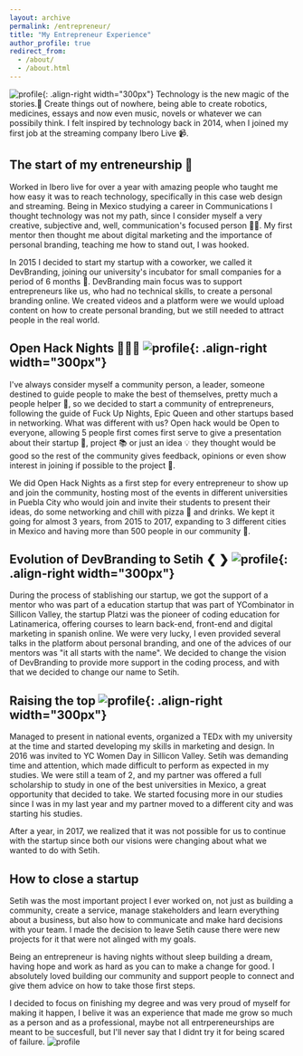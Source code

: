 ```yaml
---
layout: archive
permalink: /entrepreneur/
title: "My Entrepreneur Experience"
author_profile: true
redirect_from: 
  - /about/
  - /about.html
---
```


![profile](/images/profile1.jpeg){: .align-right width="300px"}
Technology is the new magic of the stories.🔮 Create things out of nowhere, being able to create robotics, medicines, essays and now even music, novels or whatever we can possibily think. I felt inspired by technology back in 2014, when I joined my first job at the streaming company Ibero Live 📹. 

The start of my entreneurship 👾 
------
Worked in Ibero live for over a year with amazing people who taught me how easy it was to reach technology, specifically in this case web design and streaming. Being in Mexico studying a career in Communications I thought technology was not my path, since I consider myself a very creative, subjective and, well, communication's focused person 🙌🏼. My first mentor then thought me about digital marketing and the importance of personal branding, teaching me how to stand out, I was hooked.

In 2015 I decided to start my startup with a coworker, we called it DevBranding, joining our university's incubator for small companies for a period of 6 months 🐣. DevBranding main focus was to support entrepreneurs like us, who had no technical skills, to create a personal branding online. We created videos and a platform were we would upload content on how to create personal branding, but we still needed to attract people in the real world.

Open Hack Nights 👩🏻‍💻 ![profile](/images/setih4.jpeg){: .align-right width="300px"}
------

I've always consider myself a community person, a leader, someone destined to guide people to make the best of themselves, pretty much a people helper 🤝, so we decided to start a community of entrepreneurs, following the guide of Fuck Up Nights, Epic Queen and other startups based in networking. What was different with us? Open hack would be Open to everyone, allowing 5 people first comes first serve to give a presentation about their startup 🦾, project 📚 or just an idea 💡 they thought would be good so the rest of the community gives feedback, opinions or even show interest in joining if possible to the project 👔.  

We did Open Hack Nights as a first step for every entrepreneur to show up and join the community, hosting most of the events in different universities in Puebla City who would join and invite their students to present their ideas, do some networking and chill with pizza 🍕 and drinks. We kept it going for almost 3 years, from 2015 to 2017, expanding to 3 different cities in Mexico and having more than 500 people in our community 📣. 


Evolution of DevBranding to Setih ❮ ❯ ![profile](/images/setih1.jpeg){: .align-right width="300px"}
------

During the process of stablishing our startup, we got the support of a mentor who was part of a education startup that was part of YCombinator in Sillicon Valley, the startup Platzi was the pioneer of coding education for Latinamerica, offering courses to learn back-end, front-end and digital marketing in spanish online. We were very lucky, I even provided several talks in the platform about personal branding, and one of the advices of our mentors was "it all starts with the name". We decided to change the vision of DevBranding to provide more support in the coding process, and with that we decided to change our name to Setih.


Raising the top ![profile](/images/talk4.jpeg){: .align-right width="300px"}
------

Managed to present in national events, organized a TEDx with my university at the time and started developing my skills in marketing and design. In 2016 was invited to YC Women Day in Sillicon Valley. Setih was demanding time and attention, which made difficult to perform as expected in my studies. We were still a team of 2, and my partner was offered a full scholarship to study in one of the best universities in Mexico, a great opportunity that decided to take. We started focusing more in our studies since I was in my last year and my partner moved to a different city and was starting his studies. 

After a year, in 2017, we realized that it was not possible for us to continue with the startup since both our visions were changing about what we wanted to do with Setih. 

How to close a startup
------

Setih was the most important project I ever worked on, not just as building a community, create a service, manage stakeholders and learn everything about a business, but also how to communicate and make hard decisions with your team. I made the decision to leave Setih cause there were new projects for it that were not alinged with my goals. 

Being an entrepreneur is having nights without sleep building a dream, having hope and work as hard as you can to make a change for good. I absolutely loved building our community and support people to connect and give them advice on how to take those first steps. 

I decided to focus on finishing my degree and was very proud of myself for making it happen, I belive it was an experience that made me grow so much as a person and as a professional, maybe not all entrpereneurships are meant to be succesfull, but I'll never say that I didnt try it for being scared of failure. ![profile](/images/profile3.jpeg)


